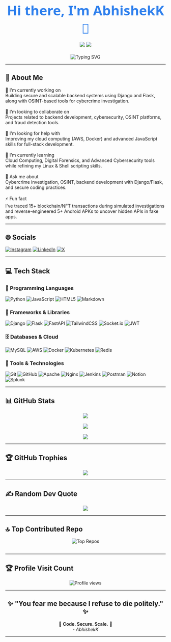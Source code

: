 <!-- Header Section -->
<h1 align="center" style="font-size: 3em; color: #2F80ED; font-family: 'Segoe UI', Tahoma, Geneva, Verdana, sans-serif; margin-bottom: 10px;">
  Hi there, I'm AbhishekK 👋
</h1>
<p align="center" style="margin-bottom: 20px;">
  <img src="https://img.shields.io/badge/Backend%20Developer-%2300C4CC.svg?style=for-the-badge&logo=visual-studio-code&logoColor=white" />
  <img src="https://img.shields.io/badge/Cybersecurity%20Researcher-%23FF6B6B.svg?style=for-the-badge&logo=shield-half&logoColor=white" />
</p>

<div align="center">
  <img src="https://readme-typing-svg.demolab.com?font=Fira+Code&weight=600&size=22&duration=4000&pause=1000&color=2F80ED&center=true&vCenter=true&width=435&lines=Building+Secure+Backend+Systems;Open+Source+Enthusiast;Cybersecurity+Researcher;Blockchain+Investigator" alt="Typing SVG" />
</div>

---

## 💫 About Me

🔭 I'm currently working on<br>Building secure and scalable backend systems using Django and Flask, along with OSINT-based tools for cybercrime investigation.<br><br>🤝 I'm looking to collaborate on<br>Projects related to backend development, cybersecurity, OSINT platforms, and fraud detection tools.<br><br>👐 I'm looking for help with<br>Improving my cloud computing (AWS, Docker) and advanced JavaScript skills for full-stack development.<br><br>🌱 I'm currently learning<br>Cloud Computing, Digital Forensics, and Advanced Cybersecurity tools while refining my Linux & Shell scripting skills.<br><br>💬 Ask me about<br>Cybercrime investigation, OSINT, backend development with Django/Flask, and secure coding practices.<br><br>⚡ Fun fact<br>I've traced 15+ blockchain/NFT transactions during simulated investigations and reverse-engineered 5+ Android APKs to uncover hidden APIs in fake apps.

---

## 🌐 Socials

[![Instagram](https://img.shields.io/badge/Instagram-%23E4405F.svg?logo=Instagram&logoColor=white)](https://instagram.com/abh.0x1/) [![LinkedIn](https://img.shields.io/badge/LinkedIn-%230077B5.svg?logo=linkedin&logoColor=white)](https://linkedin.com/in/abh0x1kr/) [![X](https://img.shields.io/badge/X-black.svg?logo=X&logoColor=white)](https://x.com/abh0x1) 

---

## 💻 Tech Stack

### 🐍 Programming Languages
![Python](https://img.shields.io/badge/python-3670A0?style=for-the-badge&logo=python&logoColor=ffdd54) ![JavaScript](https://img.shields.io/badge/javascript-%23323330.svg?style=for-the-badge&logo=javascript&logoColor=%23F7DF1E) ![HTML5](https://img.shields.io/badge/html5-%23E34F26.svg?style=for-the-badge&logo=html5&logoColor=white) ![Markdown](https://img.shields.io/badge/markdown-%23000000.svg?style=for-the-badge&logo=markdown&logoColor=white)

### 🚀 Frameworks & Libraries
![Django](https://img.shields.io/badge/django-%23092E20.svg?style=for-the-badge&logo=django&logoColor=white) ![Flask](https://img.shields.io/badge/flask-%23000.svg?style=for-the-badge&logo=flask&logoColor=white) ![FastAPI](https://img.shields.io/badge/FastAPI-005571?style=for-the-badge&logo=fastapi) ![TailwindCSS](https://img.shields.io/badge/tailwindcss-%2338B2AC.svg?style=for-the-badge&logo=tailwind-css&logoColor=white) ![Socket.io](https://img.shields.io/badge/Socket.io-black?style=for-the-badge&logo=socket.io&badgeColor=010101) ![JWT](https://img.shields.io/badge/JWT-black?style=for-the-badge&logo=JSON%20web%20tokens)

### 🗄️ Databases & Cloud
![MySQL](https://img.shields.io/badge/mysql-4479A1.svg?style=for-the-badge&logo=mysql&logoColor=white) ![AWS](https://img.shields.io/badge/AWS-%23FF9900.svg?style=for-the-badge&logo=amazon-aws&logoColor=white) ![Docker](https://img.shields.io/badge/docker-%230db7ed.svg?style=for-the-badge&logo=docker&logoColor=white) ![Kubernetes](https://img.shields.io/badge/kubernetes-%23326ce5.svg?style=for-the-badge&logo=kubernetes&logoColor=white) ![Redis](https://img.shields.io/badge/redis-%23DD0031.svg?style=for-the-badge&logo=redis&logoColor=white)

### 🔧 Tools & Technologies
![Git](https://img.shields.io/badge/git-%23F05033.svg?style=for-the-badge&logo=git&logoColor=white) ![GitHub](https://img.shields.io/badge/github-%23121011.svg?style=for-the-badge&logo=github&logoColor=white) ![Apache](https://img.shields.io/badge/apache-%23D42029.svg?style=for-the-badge&logo=apache&logoColor=white) ![Nginx](https://img.shields.io/badge/nginx-%23009639.svg?style=for-the-badge&logo=nginx&logoColor=white) ![Jenkins](https://img.shields.io/badge/jenkins-%232C5263.svg?style=for-the-badge&logo=jenkins&logoColor=white) ![Postman](https://img.shields.io/badge/Postman-FF6C37?style=for-the-badge&logo=postman&logoColor=white) ![Notion](https://img.shields.io/badge/Notion-%23000000.svg?style=for-the-badge&logo=notion&logoColor=white) ![Splunk](https://img.shields.io/badge/splunk-%23000000.svg?style=for-the-badge&logo=splunk&logoColor=white)

---

## 📊 GitHub Stats


<p align="center">
  <img src="https://github-readme-stats.vercel.app/api?username=abh0x1&theme=radical&hide_border=false&include_all_commits=false&count_private=false" />
  <br/>   <br/> 
  <img src="https://nirzak-streak-stats.vercel.app/?user=abh0x1&theme=radical&hide_border=false" />
  <br/>  <br/> 
  <img src="https://github-readme-stats.vercel.app/api/top-langs/?username=abh0x1&theme=radical&hide_border=false&include_all_commits=false&count_private=false&layout=compact" />
</p>


---

## 🏆 GitHub Trophies

<p align="center">
  <img src="https://github-profile-trophy.vercel.app/?username=abh0x1&theme=shadow_green&no-frame=false&no-bg=true&margin-w=4" />
</p>

---

## ✍️ Random Dev Quote

<p align="center">
  <img src="https://quotes-github-readme.vercel.app/api?type=horizontal&theme=radical" />
</p>

---

## 🔝 Top Contributed Repo

<p align="center">
    <img src="https://github-contributor-stats.vercel.app/api?username=abh0x1&limit=5&theme=shadow_green&combine_all_yearly_contributions=true" alt="Top Repos" /><br/><br/>
</p>

---

## 🏆 Profile Visit Count

<p align="center">
  <img src="https://komarev.com/ghpvc/?username=abh0x1&label=Profile%20Views&color=0e75b6&style=for-the-badge" alt="Profile views"/>
</p>

---

<h2 align="center">✨ "You fear me because I refuse to die politely." ✨</h2>

<p align="center">
  🌟 <b>Code. Secure. Scale.</b> 🌟 <br>
  <i>- AbhishekK</i>
</p>


---


